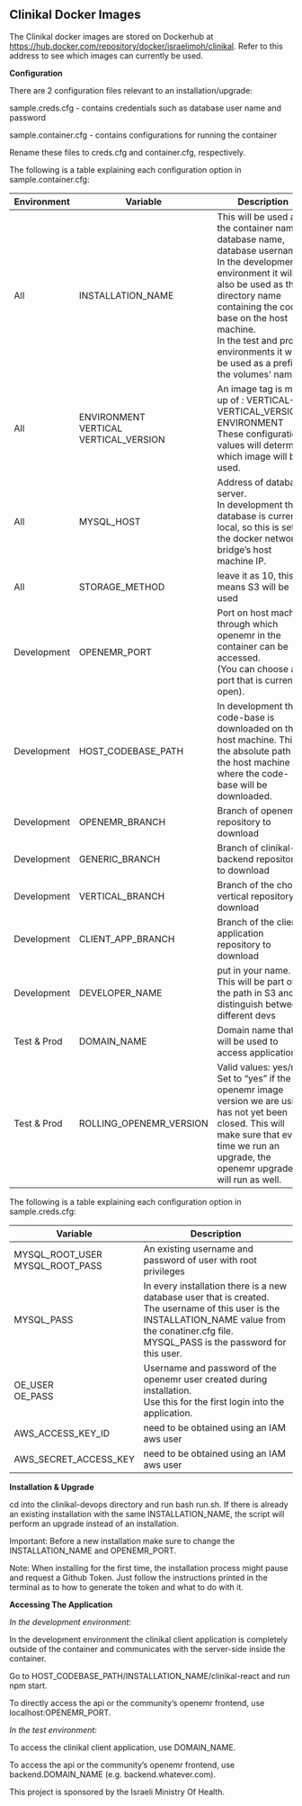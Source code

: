 ## Clinikal Docker Images ##

The Clinikal docker images are stored on Dockerhub at https://hub.docker.com/repository/docker/israelimoh/clinikal. Refer to this address to see which images can currently be used.


**Configuration**

There are 2 configuration files relevant to an installation/upgrade:

sample.creds.cfg - contains credentials such as database user name and password

sample.container.cfg - contains configurations for running the container

Rename these files to creds.cfg and container.cfg, respectively.

The following is a table explaining each configuration option in sample.container.cfg:

| **Environment** | **Variable**                                 | **Description**                                                                                                                                                                                                                                                                               |
| --------------- | -------------------------------------------- | --------------------------------------------------------------------------------------------------------------------------------------------------------------------------------------------------------------------------------------------------------------------------------------------- |
| All             | INSTALLATION\_NAME                           | This will be used as the container name, database name, database username.<br>In the development environment it will also be used as the directory name containing the code-base on the host machine.<br>In the test and prod environments it will be used as a prefix of the volumes' names. |
| All             | ENVIRONMENT<br>VERTICAL<br>VERTICAL\_VERSION | An image tag is made up of : VERTICAL-VERTICAL\_VERSION-ENVIRONMENT<br>These configuration values will determine which image will be used.                                                                                                                                                    |
| All             | MYSQL\_HOST                                  | Address of database server.<br>In development the database is currently local, so this is set to the docker network bridge’s host machine IP.                                                                                                                                                 |
| All             | STORAGE\_METHOD                              | leave it as 10, this means S3 will be used                                                                                                                                                                                                                                                    |
| Development     | OPENEMR\_PORT                                | Port on host machine through which openemr in the container can be accessed.<br>(You can choose any port that is currently open).                                                                                                                                                             |
| Development     | HOST\_CODEBASE\_PATH                         | In development the code-base is downloaded on the host machine. This is the absolute path on the host machine where the code-base will be downloaded.                                                                                                                                         |
| Development     | OPENEMR\_BRANCH                              | Branch of openemr repository to download                                                                                                                                                                                                                                                      |
| Development     | GENERIC\_BRANCH                              | Branch of clinikal-backend repository to download                                                                                                                                                                                                                                             |
| Development     | VERTICAL\_BRANCH                             | Branch of the chosen vertical repository to download                                                                                                                                                                                                                                          |
| Development     | CLIENT\_APP\_BRANCH                          | Branch of the client application repository to download                                                                                                                                                                                                                                       |
| Development     | DEVELOPER\_NAME                              | put in your name. This will be part of the path in S3 and distinguish between different devs                                                                                                                                                                                                  |
| Test & Prod     | DOMAIN\_NAME                                 | Domain name that will be used to access application                                                                                                                                                                                                                                           |
| Test & Prod     | ROLLING\_OPENEMR\_VERSION                    | Valid values: yes/no<br>Set to “yes” if the openemr image version we are using has not yet been closed. This will make sure that every time we run an upgrade, the openemr upgrade will run as well.                                                                                          |

The following is a table explaining each configuration option in sample.creds.cfg:

| **Variable**                           | **Description**                                                                                                                                                                                             |
| -------------------------------------- | ----------------------------------------------------------------------------------------------------------------------------------------------------------------------------------------------------------- |
| MYSQL\_ROOT\_USER<br>MYSQL\_ROOT\_PASS | An existing username and password of user with root privileges                                                                                                                                              |
| MYSQL\_PASS                            | In every installation there is a new database user that is created.<br>The username of this user is the INSTALLATION\_NAME value from the conatiner.cfg file.<br>MYSQL\_PASS is the password for this user. |
| OE\_USER<br>OE\_PASS                   | Username and password of the openemr user created during installation.<br>Use this for the first login into the application.                                                                                |
| AWS\_ACCESS\_KEY\_ID                   | need to be obtained using an IAM aws user                                                                                                                                                                   |
| AWS\_SECRET\_ACCESS\_KEY               | need to be obtained using an IAM aws user                                                                                                                                                                   |

**Installation & Upgrade**

cd into the clinikal-devops directory and run bash run.sh. If there is already an existing installation with the same INSTALLATION_NAME, the script will perform an upgrade instead of an installation.

Important: Before a new installation make sure to change the INSTALLATION_NAME and OPENEMR_PORT.

Note: When installing for the first time, the installation process might pause and request a Github Token. Just follow the instructions printed in the terminal as to how to generate the token and what to do with it.

**Accessing The Application**

_In the development environment:_

In the development environment the clinikal client application is completely outside of the container and communicates with the server-side inside the container.

Go to HOST_CODEBASE_PATH/INSTALLATION_NAME/clinikal-react and run npm start.

To directly access the api or the  community’s openemr frontend, use localhost:OPENEMR_PORT.

_In the test environment:_

To access the clinikal client application, use DOMAIN_NAME.

To access the api or the  community’s openemr frontend, use backend.DOMAIN_NAME (e.g. backend.whatever.com).


This project is sponsored by the Israeli Ministry Of Health.
